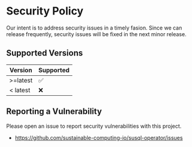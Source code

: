 # Security Policy

Our intent is to address security issues in a timely fasion. 
Since we can release frequently, security issues will be fixed in the next minor release.

## Supported Versions

| Version   | Supported          |
| -------   | ------------------ |
| >=latest  | :white_check_mark: |
| < latest  | :x:                |

## Reporting a Vulnerability

Please open an issue to report security vulnerabilities with this project.

- https://github.com/sustainable-computing-io/susql-operator/issues

